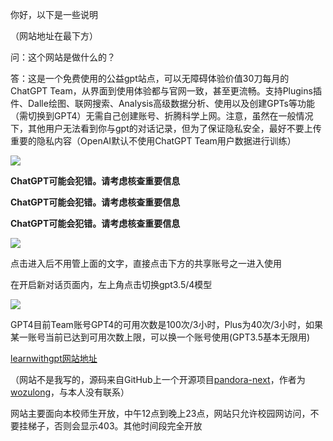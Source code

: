 你好，以下是一些说明

（网站地址在最下方）

问：这个网站是做什么的？

答：这是一个免费使用的公益gpt站点，可以无障碍体验价值30刀每月的ChatGPT Team，从界面到使用体验都与官网一致，甚至更流畅。支持Plugins插件、Dalle绘图、联网搜索、Analysis高级数据分析、使用以及创建GPTs等功能（需切换到GPT4）无需自己创建账号、折腾科学上网。注意，虽然在一般情况下，其他用户无法看到你与gpt的对话记录，但为了保证隐私安全，最好不要上传重要的隐私内容（OpenAI默认不使用ChatGPT Team用户数据进行训练）

![](https://pic.imgdb.cn/item/659f6fd2871b83018a1f96f7.png)

**ChatGPT可能会犯错。请考虑核查重要信息**

**ChatGPT可能会犯错。请考虑核查重要信息**

**ChatGPT可能会犯错。请考虑核查重要信息**

![](https://pic.imgdb.cn/item/657eb68dc458853aefdd8717.png)

点击进入后不用管上面的文字，直接点击下方的共享账号之一进入使用

在开启新对话页面内，左上角点击切换gpt3.5/4模型

![](https://pic.imgdb.cn/item/659f6e3b871b83018a1a8536.png)

GPT4目前Team账号GPT4的可用次数是100次/3小时，Plus为40次/3小时，如果某一账号当前已达到可用次数上限，可以换一个账号使用(GPT3.5基本无限用)

[learnwithgpt网站地址](https://neu.learnwithgpt.beauty/shared.html)

（网站不是我写的，源码来自GitHub上一个开源项目[pandora-next](https://github.com/pandora-next/deploy)，作者为[wozulong](https://github.com/wozulong)，与本人没有联系）

网站主要面向本校师生开放，中午12点到晚上23点，网站只允许校园网访问，不要挂梯子，否则会显示403。其他时间段完全开放

